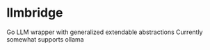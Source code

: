# llmbridge
Go LLM wrapper with generalized extendable abstractions
Currently somewhat supports ollama
